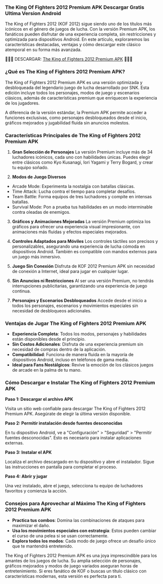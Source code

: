 ### The King Of Fighters 2012 Premium APK Descargar Gratis Ultima Version Android
The King of Fighters 2012 (KOF 2012) sigue siendo uno de los títulos más icónicos en el género de juegos de lucha. Con la versión Premium APK, los fanáticos pueden disfrutar de una experiencia completa, sin restricciones y optimizada para dispositivos Android. En este artículo, exploraremos las características destacadas, ventajas y cómo descargar este clásico atemporal en su forma más avanzada.

🎀🎀🎀 DESCARGAR: [The King of Fighters 2012 Premium APK](https://apktoca.com/juegos) 🎀🎀🎀

### ¿Qué es The King of Fighters 2012 Premium APK?
The King of Fighters 2012 Premium APK es una versión optimizada y desbloqueada del legendario juego de lucha desarrollado por SNK. Esta edición incluye todos los personajes, modos de juego y escenarios clásicos, además de características premium que enriquecen la experiencia de los jugadores.

A diferencia de la versión estándar, la Premium APK permite acceder a funciones exclusivas, como personajes desbloqueados desde el inicio, gráficos mejorados y jugabilidad fluida sin anuncios molestos.

### Características Principales de The King of Fighters 2012 Premium APK

1. **Gran Selección de Personajes**
La versión Premium incluye más de 34 luchadores icónicos, cada uno con habilidades únicas. Puedes elegir entre clásicos como Kyo Kusanagi, Iori Yagami y Terry Bogard, y crear tu equipo soñado.

2. **Modos de Juego Diversos**

- Arcade Mode: Experimenta la nostalgia con batallas clásicas.
- Time Attack: Lucha contra el tiempo para completar desafíos.
- Team Battle: Forma equipos de tres luchadores y compite en intensas batallas.
- Survival Mode: Pon a prueba tus habilidades en un modo interminable contra oleadas de enemigos.

3. **Gráficos y Animaciones Mejoradas**
La versión Premium optimiza los gráficos para ofrecer una experiencia visual impresionante, con animaciones más fluidas y efectos especiales mejorados.

4. **Controles Adaptados para Móviles**
Los controles táctiles son precisos y personalizables, asegurando una experiencia de lucha cómoda en dispositivos Android. También es compatible con mandos externos para un juego más inmersivo.

5. **Juego Sin Conexión**
Disfruta de KOF 2012 Premium APK sin necesidad de conexión a Internet, ideal para jugar en cualquier lugar.

6. **Sin Anuncios ni Restricciones**
Al ser una versión Premium, no tendrás interrupciones publicitarias, garantizando una experiencia de juego continua.

7. **Personajes y Escenarios Desbloqueados**
Accede desde el inicio a todos los personajes, escenarios y movimientos especiales sin necesidad de desbloqueos adicionales.

### Ventajas de Jugar The King of Fighters 2012 Premium APK
- **Experiencia Completa**: Todos los modos, personajes y habilidades están disponibles desde el principio.
- **Sin Costos Adicionales**: Disfruta de una experiencia premium sin necesidad de compras dentro de la aplicación.
- **Compatibilidad**: Funciona de manera fluida en la mayoría de dispositivos Android, incluso en teléfonos de gama media.
- **Ideal para Fans Nostálgicos**: Revive la emoción de los clásicos juegos de arcade en la palma de tu mano.

### Cómo Descargar e Instalar The King of Fighters 2012 Premium APK
**Paso 1: Descargar el archivo APK**

Visita un sitio web confiable para descargar The King of Fighters 2012 Premium APK. Asegúrate de elegir la última versión disponible.

**Paso 2: Permitir instalación desde fuentes desconocidas**

En tu dispositivo Android, ve a "Configuración" > "Seguridad" > "Permitir fuentes desconocidas". Esto es necesario para instalar aplicaciones externas.

**Paso 3: Instalar el APK**

Localiza el archivo descargado en tu dispositivo y abre el instalador. Sigue las instrucciones en pantalla para completar el proceso.

**Paso 4: Abrir y jugar**

Una vez instalado, abre el juego, selecciona tu equipo de luchadores favoritos y comienza la acción.

### Consejos para Aprovechar al Máximo The King of Fighters 2012 Premium APK
- **Practica tus combos**: Domina las combinaciones de ataques para maximizar el daño.
- **Usa los movimientos especiales con estrategia**: Estos pueden cambiar el curso de una pelea si se usan correctamente.
- **Explora todos los modos**: Cada modo de juego ofrece un desafío único que te mantendrá entretenido.

The King of Fighters 2012 Premium APK es una joya imprescindible para los amantes de los juegos de lucha. Su amplia selección de personajes, gráficos mejorados y modos de juego variados aseguran horas de entretenimiento. Si eres fanático de KOF o buscas un título clásico con características modernas, esta versión es perfecta para ti.
